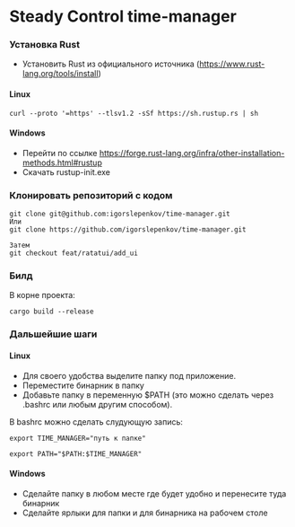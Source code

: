 # Steady Control time-manager

### Установка Rust

- Установить Rust из официального источника (https://www.rust-lang.org/tools/install)

#### Linux

```
curl --proto '=https' --tlsv1.2 -sSf https://sh.rustup.rs | sh
```

#### Windows

- Перейти по ссылке https://forge.rust-lang.org/infra/other-installation-methods.html#rustup
- Скачать rustup-init.exe

### Клонировать репозиторий с кодом

```
git clone git@github.com:igorslepenkov/time-manager.git
Или
git clone https://github.com/igorslepenkov/time-manager.git

Затем
git checkout feat/ratatui/add_ui
```

### Билд

В корне проекта:

```
cargo build --release
```

### Дальшейшие шаги

#### Linux

- Для своего удобства выделите папку под приложение.
- Переместите бинарник в папку
- Добавьте папку в переменную $PATH (это можно сделать через .bashrc или любым другим способом).

В bashrc можно сделать слудующую запись:

```
export TIME_MANAGER="путь к папке"

export PATH="$PATH:$TIME_MANAGER"

```

#### Windows

- Сделайте папку в любом месте где будет удобно и перенесите туда бинарник
- Сделайте ярлыки для папки и для бинарника на рабочем столе
